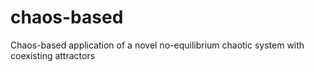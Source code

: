 # chaos-based
Chaos-based application of a novel no-equilibrium chaotic system with coexisting attractors
